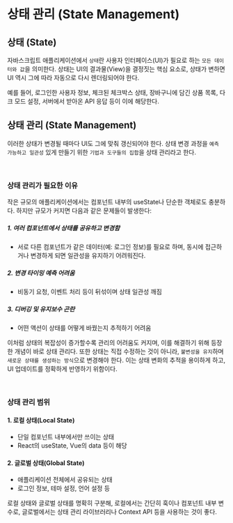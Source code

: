 # 상태 관리 (State Management)

## 상태 (State)

자바스크립트 애플리케이션에서 `상태`란 사용자 인터페이스(UI)가 필요로 하는 `모든 데이터와 값`을 의미한다. 상태는 UI의 결과물(View)을 결정짓는 핵심 요소로, 상태가 변하면 UI 역시 그에 따라 자동으로 다시 렌더링되어야 한다.

예를 들어, 로그인한 사용자 정보, 체크된 체크박스 상태, 장바구니에 담긴 상품 목록, 다크 모드 설정, 서버에서 받아온 API 응답 등이 이에 해당한다.

## 상태 관리 (State Management)

이러한 상태가 변경될 때마다 UI도 그에 맞춰 갱신되어야 한다. 상태 변경 과정을 `예측 가능하고 일관성` 있게 만들기 위한 `기법과 도구들의 집합`을 상태 관리라고 한다.

<br>

### 상태 관리가 필요한 이유

작은 규모의 애플리케이션에서는 컴포넌트 내부의 useState나 단순한 객체로도 충분하다.
하지만 규모가 커지면 다음과 같은 문제들이 발생한다:

##### 1. 여러 컴포넌트에서 상태를 공유하고 변경함

- 서로 다른 컴포넌트가 같은 데이터(예: 로그인 정보)를 필요로 하며, 동시에 접근하거나 변경하게 되면 일관성을 유지하기 어려워진다.

##### 2. 변경 타이밍 예측 어려움

- 비동기 요청, 이벤트 처리 등이 뒤섞이며 상태 일관성 깨짐

##### 3. 디버깅 및 유지보수 곤란

- 어떤 액션이 상태를 어떻게 바꿨는지 추적하기 어려움

이처럼 상태의 복잡성이 증가할수록 관리의 어려움도 커지며, 이를 해결하기 위해 등장한 개념이 바로 상태 관리다.
또한 상태는 직접 수정하는 것이 아니라, `불변성을 유지`하며 `새로운 상태를 생성하는 방식`으로 변경해야 한다. 이는 상태 변화의 추적을 용이하게 하고, UI 업데이트를 정확하게 반영하기 위함이다.

<br>

### 상태 관리 범위

#### 1. 로컬 상태(Local State)

- 단일 컴포넌트 내부에서만 쓰이는 상태
- React의 useState, Vue의 data 등이 해당

#### 2. 글로벌 상태(Global State)

- 애플리케이션 전체에서 공유되는 상태
- 로그인 정보, 테마 설정, 언어 설정 등

로컬 상태와 글로벌 상태를 명확히 구분해, 로컬에서는 간단히 훅이나 컴포넌트 내부 변수로, 글로벌에서는 상태 관리 라이브러리나 Context API 등을 사용하는 것이 좋다.
